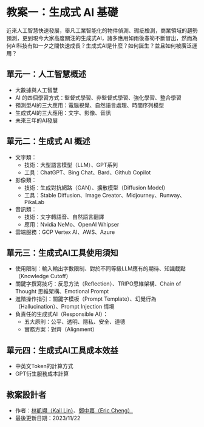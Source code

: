 # 教案一：生成式 AI 基礎
近來人工智慧快速發展，舉凡工業智能化的物件偵測、瑕疵檢測，商業領域的趨勢預測，更到現今大家高度關注的生成式AI，諸多應用如雨後春筍不斷冒出，然而為何AI科技有如一夕之間快速成長？生成式AI是什麼？如何誕生？並且如何被廣泛運用？

## 單元一：人工智慧概述
 * 大數據與人工智慧
 * AI 的四個學習方式：監督式學習、非監督式學習、強化學習、整合學習
 * 預測型AI的三大應用：電腦視覺、自然語言處理、時間序列模型
 * 生成式AI的三大應用：文字、影像、音訊
 * 未來三年的AI發展

## 單元二：生成式 AI 概述
 * 文字類：
    * 技術：大型語言模型（LLM）、GPT系列
    * 工具：ChatGPT、Bing Chat、Bard、Github Copilot
 * 影像類：
    * 技術：生成對抗網路（GAN）、擴散模型（Diffusion Model）
    * 工具：Stable Diffusion、Image Creator、Midjourney、Runway、PikaLab
 * 音訊類：
    * 技術：文字轉語音、自然語言翻譯
    * 應用：Nvidia NeMo、OpenAI Whipser
 * 雲端服務：GCP Vertex AI、AWS、Azure

## 單元三：生成式AI工具使用須知
 * 使用限制：輸入輸出字數限制、對於不同等級LLM應有的期待、知識截點（Knowledge Cutoff）
 * 關鍵字撰寫技巧：反思方法（Reflection）、TRIPO思維架構、Chain of Thought 思維架構、Emotional Prompt
 * 進階操作指引：關鍵字模板（Prompt Template）、幻覺行為（Hallucination）、Prompt Injection 情境
 * 負責任的生成式AI（Responsible AI）：
    * 五大原則：公平、透明、隱私、安全、道德
    * 實務方案：對齊（Alignment）

## 單元四：生成式AI工具成本效益
 * 中英文Token的計算方式
 * GPT衍生服務成本計算

## 教案設計者
 - 作者：[林凱翊（KaiI Lin）](https://www.linkedin.com/in/%E5%87%B1%E7%BF%8A-%E6%9E%97-3b503028b/)、[鄭中嘉（Eric Cheng）](https://www.linkedin.com/in/eric-cheng-ai-free-team/)
 - 最後更新日期：2023/11/22